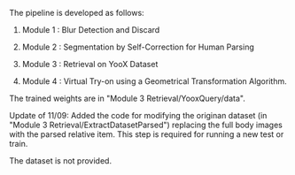 The pipeline is developed as follows:

1) Module 1 : Blur Detection and Discard

2) Module 2 : Segmentation by Self-Correction for Human Parsing

3) Module 3 : Retrieval on YooX Dataset

4) Module 4 : Virtual Try-on using a Geometrical Transformation Algorithm.

The trained weights are in "Module 3 Retrieval/YooxQuery/data".

Update of 11/09: Added the code for modifying the originan dataset (in "Module 3 Retrieval/ExtractDatasetParsed") replacing the full body images with the parsed relative item.
This step is required for running a new test or train.

The dataset is not provided.
